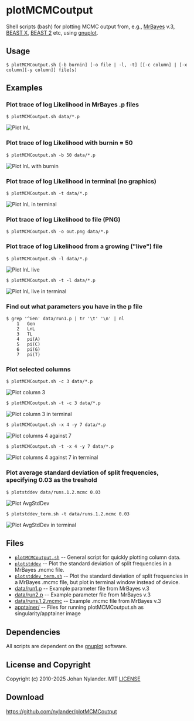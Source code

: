 # plotMCMCoutput

Shell scripts (bash) for plotting MCMC output from, e.g.,
[MrBayes](https://github.com/NBISweden/MrBayes/) v.3, [BEAST
X](https://beast.community/), [BEAST 2](https://www.beast2.org/) etc, using
[gnuplot](http://www.gnuplot.info).

## Usage

    $ plotMCMCoutput.sh [-b burnin] [-o file | -l, -t] [[-c column] | [-x column][-y column]] file(s)

## Examples

### Plot trace of log Likelihood in MrBayes .p files

    $ plotMCMCoutput.sh data/*.p

![Plot lnL](img/lnL.png)

### Plot trace of log Likelihood with burnin = 50

    $ plotMCMCoutput.sh -b 50 data/*.p

![Plot lnL with burnin](img/lnL-burn.png)

### Plot trace of log Likelihood in terminal (no graphics)

    $ plotMCMCoutput.sh -t data/*.p

![Plot lnL in terminal](img/lnL-term.png)

### Plot trace of log Likelihood to file (PNG)

    $ plotMCMCoutput.sh -o out.png data/*.p

### Plot trace of log Likelihood from a growing ("live") file

    $ plotMCMCoutput.sh -l data/*.p

![Plot lnL live](img/live.gif)

    $ plotMCMCoutput.sh -t -l data/*.p

![Plot lnL live in terminal](img/live-term.gif)

### Find out what parameters you have in the p file

    $ grep '^Gen' data/run1.p | tr '\t' '\n' | nl
        1	Gen
        2	LnL
        3	TL
        4	pi(A)
        5	pi(C)
        6	pi(G)
        7	pi(T)

### Plot selected columns

    $ plotMCMCoutput.sh -c 3 data/*.p

![Plot column 3](img/col-3.png?raw=true "Plot column 3")

    $ plotMCMCoutput.sh -t -c 3 data/*.p

![Plot column 3 in terminal](img/col-3-term.png)

    $ plotMCMCoutput.sh -x 4 -y 7 data/*.p

![Plot columns 4 against 7](img/col-4-7.png)

    $ plotMCMCoutput.sh -t -x 4 -y 7 data/*.p

![Plot columns 4 against 7 in terminal](img/col-4-7-term.png)

### Plot average standard deviation of split frequencies, specifying 0.03 as the treshold

    $ plotstddev data/runs.1.2.mcmc 0.03

![Plot AvgStdDev](img/stddev.png)

    $ plotstddev_term.sh -t data/runs.1.2.mcmc 0.03

![Plot AvgStdDev in terminal](img/stddev-term.png)

## Files

- [`plotMCMCoutput.sh`](plotMCMCoutput.sh) -- General script for quickly plotting
  column data.
- [`plotstddev`](plotstddev) -- Plot the standard deviation of split frequencies
  in a MrBayes .mcmc file.
- [`plotstddev_term.sh`](plotstddev_term.sh) -- Plot the standard deviation of
  split frequencies in a MrBayes .mcmc file, but plot in terminal window
  instead of device.
- [data/run1.p](data/run1.p) -- Example parameter file from MrBayes v.3
- [data/run2.p](data/run2.p) -- Example parameter file from MrBayes v.3
- [data/runs.1.2.mcmc](data/runs.1.2.mcmc) -- Example .mcmc file from MrBayes v.3
- [apptainer/](apptainer/README.md) -- Files for running plotMCMCoutput.sh as
  singularity/apptainer image

## Dependencies

All scripts are dependent on the [gnuplot](http://www.gnuplot.info/) software.

## License and Copyright

Copyright (c) 2010-2025 Johan Nylander. MIT [LICENSE](LICENSE)

## Download

<https://github.com/nylander/plotMCMCoutput>
